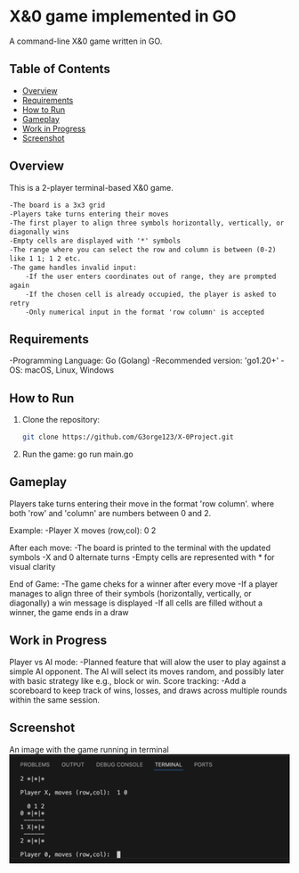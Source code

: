 # X&0 game implemented in GO

A command-line X&0 game written in GO.

## Table of Contents

- [Overview](#overview)
- [Requirements](#requirements)
- [How to Run](#how-to-run)
- [Gameplay](#gameplay)
- [Work in Progress](#work-in-progress)
- [Screenshot](#screenshot)



## Overview

This is a 2-player terminal-based X&0 game.

    -The board is a 3x3 grid
    -Players take turns entering their moves
    -The first player to align three symbols horizontally, vertically, or diagonally wins
    -Empty cells are displayed with '*' symbols
    -The range where you can select the row and column is between (0-2) like 1 1; 1 2 etc.
    -The game handles invalid input:
        -If the user enters coordinates out of range, they are prompted again
        -If the chosen cell is already occupied, the player is asked to retry
        -Only numerical input in the format 'row column' is accepted




## Requirements

-Programming Language: Go (Golang)
-Recommended version: 'go1.20+'
-OS: macOS, Linux, Windows



## How to Run

1. Clone the repository:
    ``` bash
    git clone https://github.com/G3orge123/X-0Project.git     
2. Run the game:
    go run main.go



## Gameplay

Players take turns entering their move in the format 'row column'. where both 'row' and 'column' are numbers between 0 and 2.

Example:
-Player X moves (row,col): 0 2

After each move:
-The board is printed to the terminal with the updated symbols
-X and 0 alternate turns
-Empty cells are represented with * for visual clarity

End of Game:
-The game cheks for a winner after every move
-If a player manages to align three of their symbols (horizontally, vertically, or diagonally) a win message is displayed
-If all cells are filled without a winner, the game ends in a draw



## Work in Progress

Player vs AI mode:
-Planned feature that will alow the user to play against a simple AI opponent. The AI will select its moves random, and possibly later with basic strategy like e.g., block or win.
Score tracking:
-Add a scoreboard to keep track of wins, losses, and draws across multiple rounds within the same session.



## Screenshot

An image with the game running in terminal
![Game running in terminal](./screenshot.png)


